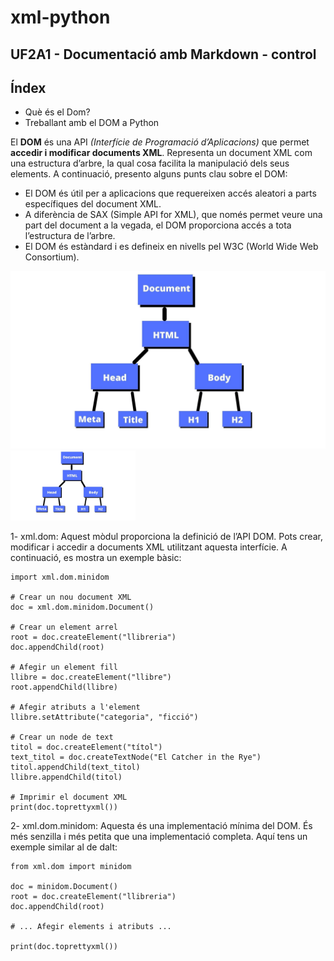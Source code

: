 # xml-python
## UF2A1 - Documentació amb Markdown - control

## Índex
- Què és el Dom?
- Treballant amb el DOM a Python


<a name="Què és el Dom?"></a>
El **DOM** és una API *(Interfície de Programació d’Aplicacions)* que permet **accedir i modificar documents XML**. Representa un document XML com una estructura d’arbre, la qual cosa facilita la manipulació dels seus elements. A continuació, presento alguns punts clau sobre el DOM:

- El DOM és útil per a aplicacions que requereixen accés aleatori a parts específiques del document XML.
- A diferència de SAX (Simple API for XML), que només permet veure una part del document a la vegada, el DOM proporciona accés a tota l’estructura de l’arbre.
- El DOM és estàndard i es defineix en nivells pel W3C (World Wide Web Consortium).

![esquema estructural de Dom](Document.jpg)
<img src="Document.jpg" alt="Esquema estructural de Dom" width="200">

<a name="Treballant amb el DOM a Python"></a>

1- xml.dom: Aquest mòdul proporciona la definició de l’API DOM. Pots crear, modificar i accedir a documents XML utilitzant aquesta interfície. A continuació, es mostra un exemple bàsic:

```
import xml.dom.minidom

# Crear un nou document XML
doc = xml.dom.minidom.Document()

# Crear un element arrel
root = doc.createElement("llibreria")
doc.appendChild(root)

# Afegir un element fill
llibre = doc.createElement("llibre")
root.appendChild(llibre)

# Afegir atributs a l'element
llibre.setAttribute("categoria", "ficció")

# Crear un node de text
titol = doc.createElement("títol")
text_titol = doc.createTextNode("El Catcher in the Rye")
titol.appendChild(text_titol)
llibre.appendChild(titol)

# Imprimir el document XML
print(doc.toprettyxml())

```

2- xml.dom.minidom: Aquesta és una implementació mínima del DOM. És més senzilla i més petita que una implementació completa. Aquí tens un exemple similar al de dalt:

```
from xml.dom import minidom

doc = minidom.Document()
root = doc.createElement("llibreria")
doc.appendChild(root)

# ... Afegir elements i atributs ...

print(doc.toprettyxml())
